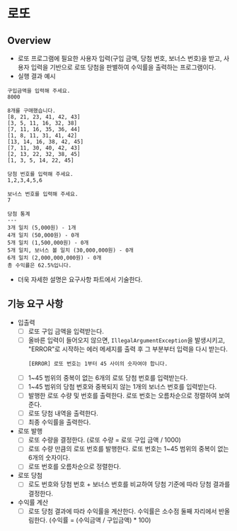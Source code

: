 # 로또

## Overview
- 로또 프로그램에 필요한 사용자 입력(구입 금액, 당첨 번호, 보너스 번호)을 받고, 사용자 입력을 기반으로 로또 당첨을 판별하여 수익률을 출력하는 프로그램이다.
- 실행 결과 예시
```
구입금액을 입력해 주세요.
8000

8개를 구매했습니다.
[8, 21, 23, 41, 42, 43] 
[3, 5, 11, 16, 32, 38] 
[7, 11, 16, 35, 36, 44] 
[1, 8, 11, 31, 41, 42] 
[13, 14, 16, 38, 42, 45] 
[7, 11, 30, 40, 42, 43] 
[2, 13, 22, 32, 38, 45] 
[1, 3, 5, 14, 22, 45]

당첨 번호를 입력해 주세요.
1,2,3,4,5,6

보너스 번호를 입력해 주세요.
7

당첨 통계
---
3개 일치 (5,000원) - 1개
4개 일치 (50,000원) - 0개
5개 일치 (1,500,000원) - 0개
5개 일치, 보너스 볼 일치 (30,000,000원) - 0개
6개 일치 (2,000,000,000원) - 0개
총 수익률은 62.5%입니다.
```
- 더욱 자세한 설명은 요구사항 파트에서 기술한다.

## 기능 요구 사항
- 입출력
  - [ ] 로또 구입 금액을 입력받는다.
  - [ ] 올바른 입력이 들어오지 않으면, `IllegalArgumentException`을 발생시키고, "ERROR"로 시작하는 에러 메세지를 출력 후 그 부분부터 입력을 다시 받는다.
    ```
    [ERROR] 로또 번호는 1부터 45 사이의 숫자여야 합니다.
    ```
  - [ ] 1~45 범위의 중복이 없는 6개의 로또 당첨 번호를 입력받는다.
  - [ ] 1~45 범위의 당첨 번호와 중복되지 않는 1개의 보너스 번호를 입력받는다.
  - [ ] 발행한 로또 수량 및 번호를 출력한다. 로또 번호는 오름차순으로 정렬하여 보여준다.
  - [ ] 로또 당첨 내역을 출력한다.
  - [ ] 최종 수익률을 출력한다.
- 로또 발행
  - [ ] 로또 수량을 결정한다. (로또 수량 = 로또 구입 금액 / 1000)
  - [ ] 로또 수량 만큼의 로또 번호를 발행한다. 로또 번호는 1~45 범위의 중복이 없는 6개의 숫자이다.
  - [ ] 로또 번호를 오름차순으로 정렬한다.
- 로또 당첨
  - [ ] 로도 번호와 당첨 번호 + 보너스 번호를 비교하여 당첨 기준에 따라 당첨 결과를 결정한다.
- 수익률 계산
  - [ ] 로또 당첨 결과에 따라 수익률을 계산한다. 수익률은 소수점 둘째 자리에서 반올림한다. (수익률 = (수익금액 / 구입금액) * 100)
